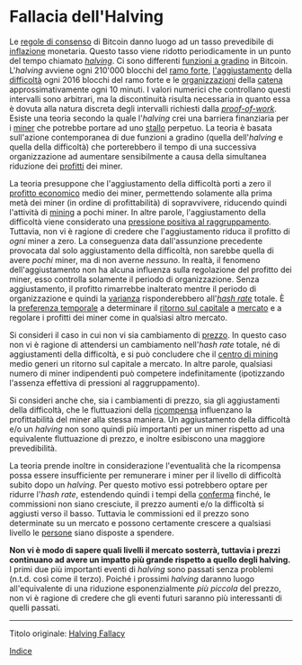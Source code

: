 # Fallacia dell'Halving



Le [regole di consenso](ch101-glossary.md#regole-di-consenso) di Bitcoin danno luogo ad un tasso prevedibile di [inflazione](ch101-glossary.md#inflazione) monetaria. Questo tasso viene ridotto periodicamente in un punto del tempo chiamato [_halving_](ch101-glossary.md#dimezzamento-halving). Ci sono differenti [funzioni a gradino](https://it.wikipedia.org/wiki/Funzione_gradino) in Bitcoin. L'_halving_ avviene ogni 210'000 blocchi del [ramo forte](ch101-glossary.md#ramo-forte-strong-branch), [l'aggiustamento](ch101-glossary.md#aggiustamento) della [difficoltà](ch101-glossary.md#difficoltà) ogni 2016 blocchi del ramo forte e le [organizzazioni](ch101-glossary.md#organizzazione) della [catena](ch101-glossary.md#catena) approssimativamente ogni 10 minuti. I valori numerici che controllano questi intervalli sono arbitrari, ma la discontinuità risulta necessaria in quanto essa è dovuta alla natura discreta degli intervalli richiesti dalla [_proof-of-work_](ch101-glossary.md#prova). Esiste una teoria secondo la quale l'_halving_ crei una barriera finanziaria per i [miner](ch101-glossary.md#miner) che potrebbe portare ad uno [stallo](ch101-glossary.md#stallo) perpetuo. La teoria è basata sull'azione contemporanea di due funzioni a gradino (quella dell'_halving_ e quella della difficoltà) che porterebbero il tempo di una successiva organizzazione ad aumentare sensibilmente a causa della simultanea riduzione dei [profitti](ch101-glossary.md#profitto) dei miner.

La teoria presuppone che l'aggiustamento della difficoltà porti a zero il [profitto economico](https://www.investopedia.com/terms/e/economicprofit.asp) medio dei miner, permettendo solamente alla prima metà dei miner (in ordine di profittabilità) di sopravvivere, riducendo quindi l'attività di [mining](ch101-glossary.md#centro-di-mining-mine) a pochi miner. In altre parole, l'aggiustamento della difficoltà viene considerato una [pressione positiva al raggruppamento](ch039-pooling-pressure-risk.md). Tuttavia, non vi è ragione di credere che l'aggiustamento riduca il profitto di _ogni_ miner a zero. La conseguenza data dall'assunzione precedente provocata dal solo aggiustamento della difficoltà, non sarebbe quella di avere _pochi_ miner, ma di non averne _nessuno_. In realtà, il fenomeno dell'aggiustamento non ha alcuna influenza sulla regolazione del profitto dei miner,  esso controlla solamente il periodo di organizzazione. Senza aggiustamento, il profitto rimarrebbe inalterato mentre il periodo di organizzazione e quindi la [varianza](ch101-glossary.md#varianza) risponderebbero all'[_hash  rate_](ch101-glossary.md#hash-rate) totale. È la [preferenza temporale](https://en.wikipedia.org/wiki/Time_preference) a determinare il [ritorno sul capitale](ch101-glossary.md#interesse) a [mercato](ch101-glossary.md#mercato) e a regolare i profitti dei miner come in qualsiasi altro mercato.

Si consideri il caso in cui non vi sia cambiamento di [prezzo](ch101-glossary.md#prezzo). In questo caso non vi è ragione di attendersi un cambiamento nell'_hash rate_ totale, né di aggiustamenti della difficoltà, e si può concludere che il [centro di mining](ch101-glossary.md#centro-di-mining-mine) medio generi un ritorno sul capitale a mercato. In altre parole, qualsiasi numero di miner indipendenti può competere indefinitamente (ipotizzando l'assenza effettiva di pressioni al raggruppamento).

Si consideri anche che, sia i cambiamenti di prezzo, sia gli aggiustamenti della difficoltà, che le fluttuazioni della [ricompensa](ch101-glossary.md#ricompensa-reward) influenzano la profittabilità del miner alla stessa maniera. Un aggiustamento della difficoltà e/o un _halving_ non sono quindi più importanti per un miner rispetto ad una equivalente fluttuazione di prezzo, e inoltre esibiscono una maggiore prevedibilità.

La teoria prende inoltre in considerazione l'eventualità che la ricompensa possa essere insufficiente per remunerare i miner per il livello di difficoltà subito dopo un _halving_. Per questo motivo essi potrebbero optare per ridurre l'_hash rate_, estendendo quindi i tempi della [conferma](ch101-glossary.md#conferma) finché, le commissioni non siano cresciute, il prezzo aumenti e/o la difficoltà si aggiusti verso il basso. Tuttavia le commissioni ed il prezzo sono determinate su un mercato e possono certamente crescere a qualsiasi livello le [persone](ch101-glossary.md#persona) siano disposte a spendere. 

**Non vi è modo di sapere quali livelli il mercato sosterrà, tuttavia i prezzi continuano ad avere un impatto più grande rispetto a quello degli halving.** I primi due più importanti eventi di _halving_ sono passati senza problemi (n.t.d. così come il terzo). Poiché i prossimi _halving_ daranno luogo all'equivalente di una riduzione esponenzialmente _più piccola_ del prezzo, non vi è ragione di credere che gli eventi futuri saranno più interessanti di quelli passati.

---

Titolo originale: [Halving Fallacy](https://github.com/libbitcoin/libbitcoin-system/wiki/Halving-Fallacy)

[Indice](/README.md)

